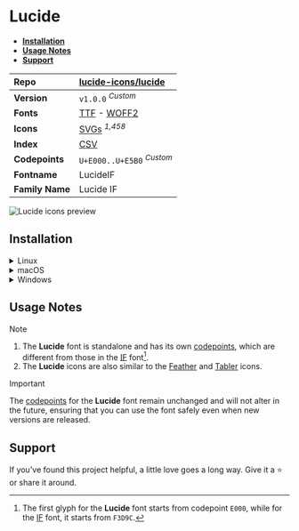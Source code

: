 # Lucide

- [**Installation**](#installation)
- [**Usage Notes**](#usage-notes)
- [**Support**](#support)

| Repo            | [lucide-icons/lucide](https://github.com/lucide-icons/lucide)                                                                                                               |
| :-------------- | :-------------------------------------------------------------------------------------------------------------------------------------------------------------------------- |
| **Version**     | `v1.0.0` <sup>_Custom_</sup>                                                                                                                                                |
| **Fonts**       | [TTF](https://raw.githubusercontent.com/iconicFonts/if/main/fonts/TTF/Lucide.ttf) - [WOFF2](https://raw.githubusercontent.com/iconicFonts/if/main/fonts/WOFF2/Lucide.woff2) |
| **Icons**       | [SVGs](https://github.com/iconicFonts/if/tree/main/packs/Lucide/svgs) <sup>_1,458_</sup>                                                                                    |
| **Index**       | [CSV](https://github.com/iconicFonts/if/blob/main/indices/Lucide.csv)                                                                                                       |
| **Codepoints**  | `U+E000..U+E5B0` <sup>_Custom_</sup>                                                                                                                                        |
| **Fontname**    | LucideIF                                                                                                                                                                    |
| **Family Name** | Lucide IF                                                                                                                                                                   |

<picture>
  <source media="(prefers-color-scheme: dark)" srcset="https://raw.githubusercontent.com/iconicFonts/if/main/imgs/Lucide_dark.png">
  <img alt="Lucide icons preview" src="https://raw.githubusercontent.com/iconicFonts/if/main/imgs/Lucide_light.png">
</picture>

## Installation

<details>

<summary>Linux</summary>

```sh
curl -o ~/.local/share/fonts/Lucide.ttf https://raw.githubusercontent.com/iconicFonts/if/main/fonts/TTF/Lucide.ttf
```

Refresh font cache:

```sh
fc-cache -f ~/.local/share/fonts
```

</details>

<details>

<summary>macOS</summary>

```sh
curl -o ~/Library/Fonts/Lucide.ttf https://raw.githubusercontent.com/iconicFonts/if/main/fonts/TTF/Lucide.ttf
```

</details>

<details>

<summary>Windows</summary>

```sh
curl -o C:\Windows\Fonts\Lucide.ttf https://raw.githubusercontent.com/iconicFonts/if/main/fonts/TTF/Lucide.ttf
```

</details>

## Usage Notes

> [!NOTE]
>
> 1. The **Lucide** font is standalone and has its own [codepoints](https://github.com/iconicFonts/if/blob/main/indices/Lucide.csv), which are different from those in the [IF](https://github.com/iconicFonts/if/blob/main/indices/if.csv) font[^1].
> 2. The **Lucide** icons are also similar to the [Feather](https://github.com/iconicFonts/if/edit/main/packs/Feather) and [Tabler](https://github.com/iconicFonts/if/edit/main/packs/Tabler) icons.

> [!IMPORTANT]
> The [codepoints](https://github.com/iconicFonts/if/blob/main/indices/Lucide.csv) for the **Lucide** font remain unchanged and will not alter in the future, ensuring that you can use the font safely even when new versions are released.

## Support

If you've found this project helpful, a little love goes a long way. Give it a :star: or share it around.

[^1]: The first glyph for the **Lucide** font starts from codepoint `E000`, while for the [IF](https://github.com/iconicFonts/if/blob/main/indices/if.csv) font, it starts from `F3D9C`.
